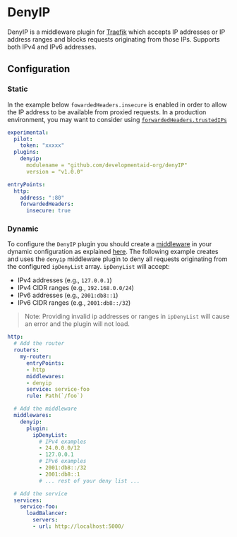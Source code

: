 # DenyIP

DenyIP is a middleware plugin for [Traefik](https://github.com/traefik/traefik) which accepts IP addresses or IP address ranges and blocks requests originating from those IPs. Supports both IPv4 and IPv6 addresses.

## Configuration

### Static

In the example below `fowardedHeaders.insecure` is enabled in order to allow the IP address to be available from proxied requests. In a production environment, you may want to consider using [`forwardedHeaders.trustedIPs`](https://docs.traefik.io/routing/entrypoints/#forwarded-headers)

```yaml
experimental:
  pilot:
    token: "xxxxx"
  plugins:
    denyip:
      modulename = "github.com/developmentaid-org/denyIP"
      version = "v1.0.0"

entryPoints:
  http:
    address: ":80"
    forwardedHeaders:
      insecure: true
```

### Dynamic

To configure the `DenyIP` plugin you should create a [middleware](https://docs.traefik.io/middlewares/overview/) in your dynamic configuration as explained [here](https://docs.traefik.io/middlewares/overview/). The following example creates and uses the `denyip` middleware plugin to deny all requests originating from the configured `ipDenyList` array. `ipDenyList` will accept:
- IPv4 addresses (e.g., `127.0.0.1`)
- IPv4 CIDR ranges (e.g., `192.168.0.0/24`)
- IPv6 addresses (e.g., `2001:db8::1`)
- IPv6 CIDR ranges (e.g., `2001:db8::/32`)

> Note: Providing invalid ip addresses or ranges in `ipDenyList` will cause an error and the plugin will not load.

```yaml
http:
  # Add the router
  routers:
    my-router:
      entryPoints:
      - http
      middlewares:
      - denyip
      service: service-foo
      rule: Path(`/foo`)

  # Add the middleware
  middlewares:
    denyip:
      plugin:
        ipDenyList:
          # IPv4 examples
          - 24.0.0.0/12
          - 127.0.0.1
          # IPv6 examples
          - 2001:db8::/32
          - 2001:db8::1
          # ... rest of your deny list ...

  # Add the service
  services:
    service-foo:
      loadBalancer:
        servers:
        - url: http://localhost:5000/
```